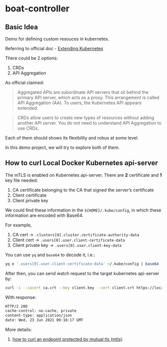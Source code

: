 # boat-controller

## Basic Idea

Demo for defining custom resouces in kubernetes.

Referring to official doc - [Extending Kubernetes](https://kubernetes.io/docs/concepts/extend-kubernetes/)

There could be 2 options:

1. CRDs
1. API Aggregation

As official claimed:
>Aggregated APIs are subordinate API servers that sit behind the primary API server, which acts as a proxy. This arrangement is called API Aggregation (AA). To users, the Kubernetes API appears extended.

>CRDs allow users to create new types of resources without adding another API server. You do not need to understand API Aggregation to use CRDs.

Each of them should shows its flexibility and robus at some level.

In this demo project, we will try to explore both of them.

## How to curl Local Docker Kubernetes api-server

The mTLS is enabled on Kubernetes api-server.
There are **2** certificate and **1** key file needed:

1. CA certificate belonging to the CA that signed the server’s certificate
1. Client certificate
1. Client private key

We could find these information in the `${HOME}/.kube/config`, in which these information are encoded with Base64.

For example, 

1. CA cert -> `.clusters[0].cluster.certificate-authority-data`
1. Client cert -> `.users[0].user.client-certificate-data`
1. Client private key -> `.users[0].user.client-key-data`

You can use `yq` and `base64` to decode it, i.e.:
```bash
yq e '.users[0].user.client-certificate-data' ~/.kube/config | base64 -d > client.crt
```

After then, you can send watch request to the target kubernetes api-server by:
```bash
curl -i --cacert ca.crt --key client.key --cert client.crt https://localhost:6443/api/v1/watch/pods\?watch\=yes
```
With response:
```bash
HTTP/2 200
cache-control: no-cache, private
content-type: application/json
date: Wed, 23 Jun 2021 09:16:17 GMT
```

More details: 
1. [how to curl an endpoint protected by mutual tls (mtls)](https://downey.io/notes/dev/curl-using-mutual-tls/)